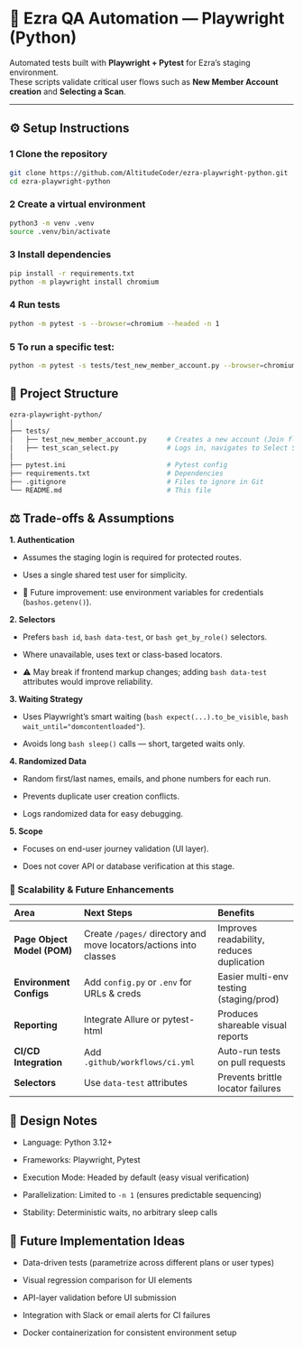 # 🧪 Ezra QA Automation — Playwright (Python)

Automated tests built with **Playwright + Pytest** for Ezra’s staging environment.  
These scripts validate critical user flows such as **New Member Account creation** and **Selecting a Scan**.

---

## ⚙️ Setup Instructions

### 1 Clone the repository
```bash
git clone https://github.com/AltitudeCoder/ezra-playwright-python.git
cd ezra-playwright-python
```

### 2 Create a virtual environment
```bash
python3 -m venv .venv
source .venv/bin/activate
```
### 3 Install dependencies
```bash
pip install -r requirements.txt
python -m playwright install chromium
```

### 4 Run tests
```bash
python -m pytest -s --browser=chromium --headed -n 1
```

### 5 To run a specific test:
```bash
python -m pytest -s tests/test_new_member_account.py --browser=chromium --headed
```

## 📁 Project Structure
```bash
ezra-playwright-python/
│
├── tests/
│   ├── test_new_member_account.py     # Creates a new account (Join flow)
│   ├── test_scan_select.py            # Logs in, navigates to Select Scan page, selects plan
│
├── pytest.ini                         # Pytest config
├── requirements.txt                   # Dependencies
├── .gitignore                         # Files to ignore in Git
└── README.md                          # This file
```

## ⚖️ Trade-offs & Assumptions

**1. Authentication**

* Assumes the staging login is required for protected routes.

* Uses a single shared test user for simplicity.

- 🔁 Future improvement: use environment variables for credentials (```bashos.getenv()```).

**2. Selectors**

* Prefers ```bash id```, ```bash data-test```, or ```bash get_by_role()``` selectors.

* Where unavailable, uses text or class-based locators.

- ⚠️ May break if frontend markup changes; adding ```bash data-test``` attributes would improve reliability.

**3. Waiting Strategy**

* Uses Playwright’s smart waiting (```bash expect(...).to_be_visible```, ```bash wait_until="domcontentloaded"```).

* Avoids long ```bash sleep()``` calls — short, targeted waits only.

**4. Randomized Data**

* Random first/last names, emails, and phone numbers for each run.

* Prevents duplicate user creation conflicts.

- Logs randomized data for easy debugging.

**5. Scope**

* Focuses on end-user journey validation (UI layer).

* Does not cover API or database verification at this stage.

### 🚀 Scalability & Future Enhancements
| Area | Next Steps |	Benefits | 
| :------------- | :------------- |:------------- |
| **Page Object Model (POM)**| Create `/pages/` directory and move locators/actions into classes| Improves readability, reduces duplication|
| **Environment Configs**|	Add `config.py` or `.env` for URLs & creds | Easier multi-env testing (staging/prod)
| **Reporting**|	Integrate Allure or pytest-html |	Produces shareable visual reports
| **CI/CD Integration**|	Add `.github/workflows/ci.yml` |	Auto-run tests on pull requests
| **Selectors**|	Use `data-test` attributes |	Prevents brittle locator failures |


## 🧱 Design Notes

* Language: Python 3.12+

* Frameworks: Playwright, Pytest

- Execution Mode: Headed by default (easy visual verification)

+ Parallelization: Limited to `-n 1` (ensures predictable sequencing)

+ Stability: Deterministic waits, no arbitrary sleep calls

## 🧩 Future Implementation Ideas

* Data-driven tests (parametrize across different plans or user types)

* Visual regression comparison for UI elements

- API-layer validation before UI submission

- Integration with Slack or email alerts for CI failures

+ Docker containerization for consistent environment setup


